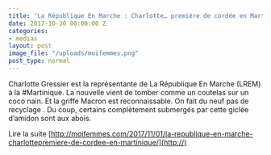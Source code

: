 ```yaml
---
title: 'La République En Marche : Charlotte… première de cordée en Martinique'
date: 2017-10-30 00:00:00 Z
categories:
- medias
layout: post
image_file: "/uploads/moifemmes.png"
post_type: normal
---
```


Charlotte Gressier est la représentante de La République En Marche (LREM) à la #Martinique. La nouvelle vient de tomber comme un coutelas sur un coco nain. Et la griffe Macron est reconnaissable. On fait du neuf pas de recyclage .
Du coup, certains complètement submergés par cette giclée d’amidon sont aux abois.

Lire la suite [http://moifemmes.com/2017/11/01/la-republique-en-marche-charlottepremiere-de-cordee-en-martinique/](http://)
